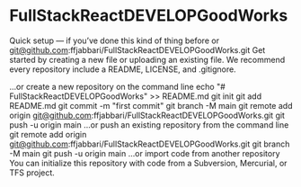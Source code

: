 # FullStackReactDEVELOPGoodWorks

Quick setup — if you’ve done this kind of thing before
or	
git@github.com:ffjabbari/FullStackReactDEVELOPGoodWorks.git
Get started by creating a new file or uploading an existing file. We recommend every repository include a README, LICENSE, and .gitignore.

…or create a new repository on the command line
echo "# FullStackReactDEVELOPGoodWorks" >> README.md
git init
git add README.md
git commit -m "first commit"
git branch -M main
git remote add origin git@github.com:ffjabbari/FullStackReactDEVELOPGoodWorks.git
git push -u origin main
…or push an existing repository from the command line
git remote add origin git@github.com:ffjabbari/FullStackReactDEVELOPGoodWorks.git
git branch -M main
git push -u origin main
…or import code from another repository
You can initialize this repository with code from a Subversion, Mercurial, or TFS project.
